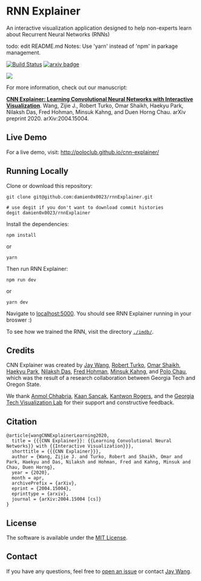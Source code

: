 # RNN Explainer

An interactive visualization application designed to help non-experts learn about Recurrent Neural Networks (RNNs)

todo: edit README.md 
Notes: Use 'yarn' instead of 'npm' in parkage management.

[![Build Status](https://travis-ci.com/poloclub/cnn-explainer.svg?branch=master)](https://travis-ci.com/poloclub/cnn-explainer)
[![arxiv badge](https://img.shields.io/badge/arXiv-2004.15004-red)](http://arxiv.org/abs/2004.15004)

<a href="https://youtu.be/HnWIHWFbuUQ" target="_blank"><img src="https://i.imgur.com/TIKlgt6.png" style="max-width:100%;"></a>

For more information, check out our manuscript:

[**CNN Explainer: Learning Convolutional Neural Networks with Interactive Visualization**](https://arxiv.org/abs/2004.15004).
Wang, Zijie J., Robert Turko, Omar Shaikh, Haekyu Park, Nilaksh Das, Fred Hohman, Minsuk Kahng, and Duen Horng Chau.
arXiv preprint 2020. arXiv:2004.15004.


## Live Demo

For a live demo, visit: http://poloclub.github.io/cnn-explainer/

## Running Locally

Clone or download this repository:

```
git clone git@github.com:damien0x0023/rnnExplainer.git

# use degit if you don't want to download commit histories
degit damien0x0023/rnnExplainer
```

Install the dependencies:

```
npm install 
```
or
```
yarn
```

Then run RNN Explainer:

```
npm run dev
```
or
```
yarn dev
```

Navigate to [localhost:5000](https://localhost:5000). You should see RNN Explainer running in your broswer :)

To see how we trained the RNN, visit the directory [`./imdb/`](imdb).

## Credits

CNN Explainer was created by 
<a href="https://zijie.wang/">Jay Wang</a>,
<a href="https://www.linkedin.com/in/robert-turko/">Robert Turko</a>, 
<a href="http://oshaikh.com/">Omar Shaikh</a>,
<a href="https://haekyu.com/">Haekyu Park</a>,
<a href="http://nilakshdas.com/">Nilaksh Das</a>,
<a href="https://fredhohman.com/">Fred Hohman</a>,
<a href="http://minsuk.com">Minsuk Kahng</a>, and
<a href="https://www.cc.gatech.edu/~dchau/">Polo Chau</a>,
which was the result of a research collaboration between 
Georgia Tech and Oregon State.

We thank
[Anmol Chhabria](https://www.linkedin.com/in/anmolchhabria),
[Kaan Sancak](https://kaansancak.com),
[Kantwon Rogers](https://www.kantwon.com), and the
[Georgia Tech Visualization Lab](http://vis.gatech.edu)
for their support and constructive feedback.
 
## Citation
```
@article{wangCNNExplainerLearning2020,
  title = {{{CNN Explainer}}: {{Learning Convolutional Neural Networks}} with {{Interactive Visualization}}},
  shorttitle = {{{CNN Explainer}}},
  author = {Wang, Zijie J. and Turko, Robert and Shaikh, Omar and Park, Haekyu and Das, Nilaksh and Hohman, Fred and Kahng, Minsuk and Chau, Duen Horng},
  year = {2020},
  month = apr,
  archivePrefix = {arXiv},
  eprint = {2004.15004},
  eprinttype = {arxiv},
  journal = {arXiv:2004.15004 [cs]}
}
```

## License
The software is available under the [MIT License](https://github.com/poloclub/cnn-explainer/blob/master/LICENSE).

## Contact

If you have any questions, feel free to [open an issue](https://github.com/poloclub/cnn-explainer/issues/new/choose) or contact [Jay Wang](https://www.zijie.wang).


